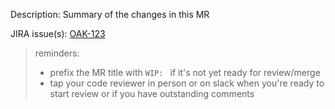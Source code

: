Description: Summary of the changes in this MR

JIRA issue(s): [OAK-123](example.com/if-applicable)

> reminders: 
> * prefix the MR title with `WIP: ` if it's not yet ready for review/merge
> * tap your code reviewer in person or on slack when you're ready to start review or if you have outstanding comments
